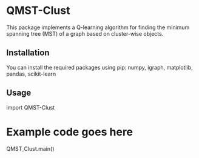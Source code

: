# QMST-Clust

This package implements a Q-learning algorithm for finding the minimum spanning tree (MST) of a graph based on cluster-wise objects.

## Installation

You can install the required packages using pip:
numpy, igraph, matplotlib, pandas, scikit-learn

## Usage

import QMST-Clust

# Example code goes here

QMST_Clust.main()
